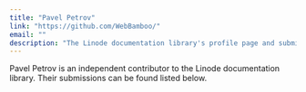 ```yaml
---
title: "Pavel Petrov"
link: "https://github.com/WebBamboo/"
email: ""
description: "The Linode documentation library's profile page and submission listing for Pavel Petrov"
---
```


Pavel Petrov is an independent contributor to the Linode documentation library. Their submissions can be found listed below.